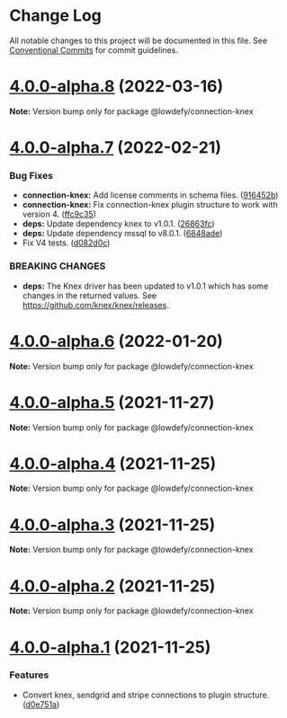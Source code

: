 # Change Log

All notable changes to this project will be documented in this file.
See [Conventional Commits](https://conventionalcommits.org) for commit guidelines.

# [4.0.0-alpha.8](https://github.com/lowdefy/lowdefy/compare/v4.0.0-alpha.7...v4.0.0-alpha.8) (2022-03-16)

**Note:** Version bump only for package @lowdefy/connection-knex





# [4.0.0-alpha.7](https://github.com/lowdefy/lowdefy/compare/v4.0.0-alpha.6...v4.0.0-alpha.7) (2022-02-21)


### Bug Fixes

* **connection-knex:** Add license comments in schema files. ([916452b](https://github.com/lowdefy/lowdefy/commit/916452b8106668f8d5e65773863abfd122b46b95))
* **connection-knex:** Fix connection-knex plugin structure to work with version 4. ([ffc9c35](https://github.com/lowdefy/lowdefy/commit/ffc9c351590921f0008192c4106ba4fab8c82e73))
* **deps:** Update dependency knex to v1.0.1. ([26863fc](https://github.com/lowdefy/lowdefy/commit/26863fc41bacec7adbd24ced1331639d1334e169))
* **deps:** Update dependency mssql to v8.0.1. ([6848ade](https://github.com/lowdefy/lowdefy/commit/6848ade275da966b829282f29f32303845fe9ac7))
* Fix V4 tests. ([d082d0c](https://github.com/lowdefy/lowdefy/commit/d082d0c335eb4426acadbf30a08de64266d9f004))


### BREAKING CHANGES

* **deps:** The Knex driver has been updated to v1.0.1 which has some changes in the returned values. See https://github.com/knex/knex/releases.





# [4.0.0-alpha.6](https://github.com/lowdefy/lowdefy/compare/v4.0.0-alpha.5...v4.0.0-alpha.6) (2022-01-20)

**Note:** Version bump only for package @lowdefy/connection-knex





# [4.0.0-alpha.5](https://github.com/lowdefy/lowdefy/compare/v4.0.0-alpha.4...v4.0.0-alpha.5) (2021-11-27)

**Note:** Version bump only for package @lowdefy/connection-knex





# [4.0.0-alpha.4](https://github.com/lowdefy/lowdefy/compare/v4.0.0-alpha.3...v4.0.0-alpha.4) (2021-11-25)

**Note:** Version bump only for package @lowdefy/connection-knex





# [4.0.0-alpha.3](https://github.com/lowdefy/lowdefy/compare/v4.0.0-alpha.2...v4.0.0-alpha.3) (2021-11-25)

**Note:** Version bump only for package @lowdefy/connection-knex





# [4.0.0-alpha.2](https://github.com/lowdefy/lowdefy/compare/v4.0.0-alpha.1...v4.0.0-alpha.2) (2021-11-25)

**Note:** Version bump only for package @lowdefy/connection-knex





# [4.0.0-alpha.1](https://github.com/lowdefy/lowdefy/compare/v3.23.1...v4.0.0-alpha.1) (2021-11-25)


### Features

* Convert knex, sendgrid and stripe connections to plugin structure. ([d0e751a](https://github.com/lowdefy/lowdefy/commit/d0e751af47b6f04ab9ace2256268f96116d8aaa8))
